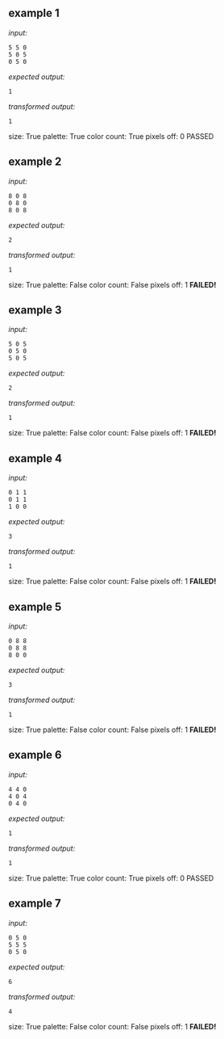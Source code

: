 
## example 1
*input:*
```
5 5 0
5 0 5
0 5 0
```
*expected output:*
```
1
```
*transformed output:*
```
1
```
size: True
palette: True
color count: True
pixels off: 0
PASSED

## example 2
*input:*
```
8 0 8
0 8 0
8 0 8
```
*expected output:*
```
2
```
*transformed output:*
```
1
```
size: True
palette: False
color count: False
pixels off: 1
**FAILED!**

## example 3
*input:*
```
5 0 5
0 5 0
5 0 5
```
*expected output:*
```
2
```
*transformed output:*
```
1
```
size: True
palette: False
color count: False
pixels off: 1
**FAILED!**

## example 4
*input:*
```
0 1 1
0 1 1
1 0 0
```
*expected output:*
```
3
```
*transformed output:*
```
1
```
size: True
palette: False
color count: False
pixels off: 1
**FAILED!**

## example 5
*input:*
```
0 8 8
0 8 8
8 0 0
```
*expected output:*
```
3
```
*transformed output:*
```
1
```
size: True
palette: False
color count: False
pixels off: 1
**FAILED!**

## example 6
*input:*
```
4 4 0
4 0 4
0 4 0
```
*expected output:*
```
1
```
*transformed output:*
```
1
```
size: True
palette: True
color count: True
pixels off: 0
PASSED

## example 7
*input:*
```
0 5 0
5 5 5
0 5 0
```
*expected output:*
```
6
```
*transformed output:*
```
4
```
size: True
palette: False
color count: False
pixels off: 1
**FAILED!**
